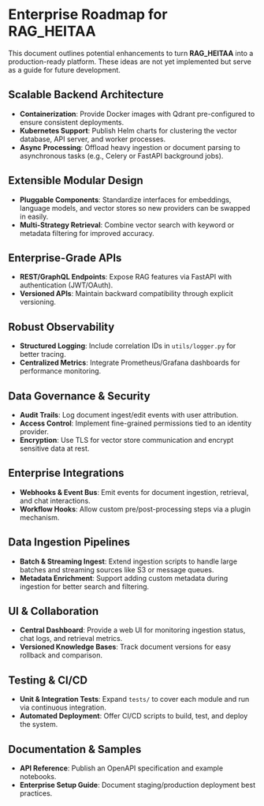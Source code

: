 # Enterprise Roadmap for RAG_HEITAA

This document outlines potential enhancements to turn **RAG_HEITAA** into a production-ready platform. These ideas are not yet implemented but serve as a guide for future development.

## Scalable Backend Architecture
- **Containerization**: Provide Docker images with Qdrant pre-configured to ensure consistent deployments.
- **Kubernetes Support**: Publish Helm charts for clustering the vector database, API server, and worker processes.
- **Async Processing**: Offload heavy ingestion or document parsing to asynchronous tasks (e.g., Celery or FastAPI background jobs).

## Extensible Modular Design
- **Pluggable Components**: Standardize interfaces for embeddings, language models, and vector stores so new providers can be swapped in easily.
- **Multi-Strategy Retrieval**: Combine vector search with keyword or metadata filtering for improved accuracy.

## Enterprise-Grade APIs
- **REST/GraphQL Endpoints**: Expose RAG features via FastAPI with authentication (JWT/OAuth).
- **Versioned APIs**: Maintain backward compatibility through explicit versioning.

## Robust Observability
- **Structured Logging**: Include correlation IDs in `utils/logger.py` for better tracing.
- **Centralized Metrics**: Integrate Prometheus/Grafana dashboards for performance monitoring.

## Data Governance & Security
- **Audit Trails**: Log document ingest/edit events with user attribution.
- **Access Control**: Implement fine-grained permissions tied to an identity provider.
- **Encryption**: Use TLS for vector store communication and encrypt sensitive data at rest.

## Enterprise Integrations
- **Webhooks & Event Bus**: Emit events for document ingestion, retrieval, and chat interactions.
- **Workflow Hooks**: Allow custom pre/post-processing steps via a plugin mechanism.

## Data Ingestion Pipelines
- **Batch & Streaming Ingest**: Extend ingestion scripts to handle large batches and streaming sources like S3 or message queues.
- **Metadata Enrichment**: Support adding custom metadata during ingestion for better search and filtering.

## UI & Collaboration
- **Central Dashboard**: Provide a web UI for monitoring ingestion status, chat logs, and retrieval metrics.
- **Versioned Knowledge Bases**: Track document versions for easy rollback and comparison.

## Testing & CI/CD
- **Unit & Integration Tests**: Expand `tests/` to cover each module and run via continuous integration.
- **Automated Deployment**: Offer CI/CD scripts to build, test, and deploy the system.

## Documentation & Samples
- **API Reference**: Publish an OpenAPI specification and example notebooks.
- **Enterprise Setup Guide**: Document staging/production deployment best practices.

